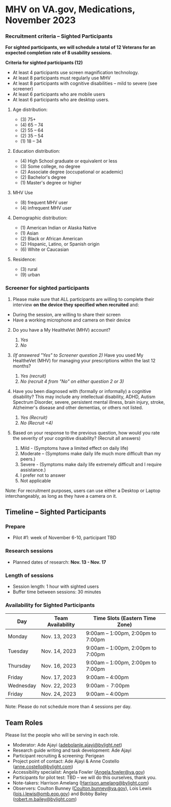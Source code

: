 # **MHV on VA.gov, Medications, November 2023**
### **Recruitment criteria – Sighted Participants**

**For sighted participants, we will schedule a total of 12 Veterans for an expected completion rate of 8 usability sessions.**

**Criteria for sighted participants (12)**

- At least 4 participants use screen magnification technology.
- At least 8 participants must regularly use MHV
- At least 8 participants with cognitive disabilities – mild to severe (see screener)
- At least 6 participants who are mobile users
- At least 6 participants who are desktop users.

1. Age distribution:
   - (3) 75+
   - (4) 65 – 74
   - (2) 55 – 64
   - (2) 35 – 54
   - (1) 18 – 34

2. Education distribution:
    - (4) High School graduate or equivalent or less
    - (3) Some college, no degree
    - (2) Associate degree (occupational or academic)
    - (2) Bachelor's degree
    - (1) Master's degree or higher

3. MHV Use
    - (8) frequent MHV user
    - (4) infrequent MHV user

4. Demographic distribution:
    - (1) American Indian or Alaska Native
    - (1) Asian
    - (2) Black or African American
    - (2) Hispanic, Latino, or Spanish origin
    - (6) White or Caucasian

5. Residence:
    - (3) rural
    - (9) urban

### **Screener for sighted participants**

1. Please make sure that ALL participants are willing to complete their interview **on the device they specified when recruited** and:

- During the session, are willing to share their screen
- Have a working microphone and camera on their device

2. Do you have a My HealtheVet (MHV) account?

    1. _Yes_
    2. _No_

3. _(If answered "Yes" to Screener question 2)_ Have you used My HealtheVet (MHV) for managing your prescriptions within the last 12 months?

    1. _Yes (recruit)_
    2. _No (recruit 4 from "No" on either question 2 or 3)_

4. Have you been diagnosed with (formally or informally) a cognitive disability? This may include any intellectual disability, ADHD, Autism Spectrum Disorder, severe, persistent mental illness, brain injury, stroke, Alzheimer's disease and other dementias, or others not listed.

    1. _Yes (Recruit)_
    2. _No (Recruit \<4)_

5. Based on your response to the previous question, how would you rate the severity of your cognitive disability? (Recruit all answers)

    1. Mild - (Symptoms have a limited effect on daily life)
    2. Moderate – (Symptoms make daily life much more difficult than my peers.)
    3. Severe - (Symptoms make daily life extremely difficult and I require assistance.)
    4. I prefer not to answer
    5. Not applicable

Note: For recruitment purposes, users can use either a Desktop or Laptop interchangeably, as long as they have a camera on it.

## **Timeline – Sighted Participants**

### **Prepare**

- Pilot #1: week of November 6-10, participant TBD

### **Research sessions**

- Planned dates of research: **Nov. 13 - Nov. 17**

### **Length of sessions**

- Session length: 1 hour with sighted users
- Buffer time between sessions: 30 minutes

### **Availability for Sighted Participants**

| **Day** | **Team Availability** | **Time Slots (Eastern Time Zone)** |
| --- | --- | --- |
| Monday | Nov. 13, 2023 | 9:00am – 1:00pm, 2:00pm to 7:00pm |
| Tuesday | Nov. 14, 2023 | 9:00am – 1:00pm, 2:00pm to 7:00pm |
| Thursday | Nov. 16, 2023 | 9:00am – 1:00pm, 2:00pm to 7:00pm |
| Friday | Nov. 17, 2023 | 9:00am – 4:00pm |
| Wednesday | Nov. 22, 2023 | 9:00am - 7:00pm|
| Friday | Nov. 24, 2023 | 9:00am – 4:00pm |

Note: Please do not schedule more than 4 sessions per day.

## **Team Roles**

Please list the people who will be serving in each role.

- Moderator: Ade Ajayi ([adebolanle.ajayi@bylight.net](mailto:adebolanle.ajayi@bylight.net))
- Research guide writing and task development: Ade Ajayi
- Participant recruiting & screening: Perigean
- Project point of contact: Ade Ajayi & Anne Costello ([anne.costello@bylight.com](mailto:anne.costello@bylight.com))
- Accessibility specialist: Angela Fowler ([Angela.fowler@va.gov](mailto:Angela.fowler@va.gov)) 
- Participants for pilot test: TBD – we will do this ourselves, thank you.
- Note-takers: Harrison Amelang ([Harrison.amelang@bylight.com](mailto:Harrison.amelang@bylight.com))
- Observers: Coulton Bunney ([Coulton.bunney@va.gov](mailto:Coulton.bunney@va.gov)), Lois Lewis ([lois.j.lewis@omb.eop.gov](mailto:lois.j.lewis@omb.eop.gov)) and Bobby Bailey (robert.m.bailey@bylight.com)
